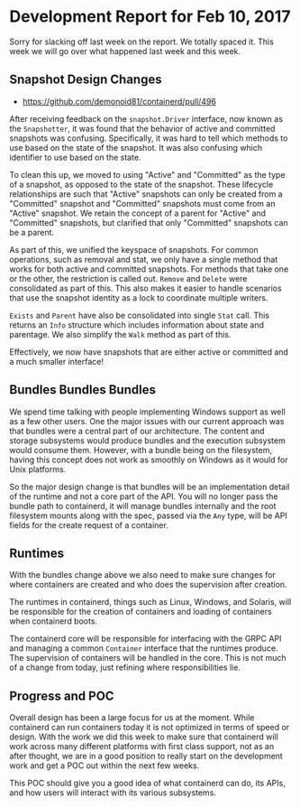 # Development Report for Feb 10, 2017

Sorry for slacking off last week on the report.  We totally spaced it.
This week we will go over what happened last week and this week.

## Snapshot Design Changes

* https://github.com/demonoid81/containerd/pull/496

After receiving feedback on the `snapshot.Driver` interface, now known as the
`Snapshotter`, it was found that the behavior of active and committed snapshots
was confusing.  Specifically, it was hard to tell which methods to use based on
the state of the snapshot. It was also confusing which identifier to use based
on the state.

To clean this up, we moved to using "Active" and "Committed" as the type of a
snapshot, as opposed to the state of the snapshot. These lifecycle
relationships are such that "Active" snapshots can only be created from a
"Committed" snapshot and "Committed" snapshots must come from an "Active"
snapshot. We retain the concept of a parent for "Active" and "Committed"
snapshots, but clarified that only "Committed" snapshots can be a parent.


As part of this, we unified the keyspace of snapshots. For common operations,
such as removal and stat, we only have a single method that works for both
active and committed snapshots. For methods that take one or the other, the
restriction is called out. `Remove` and `Delete` were consolidated as part of
this. This also makes it easier to handle scenarios that use the snapshot
identity as a lock to coordinate multiple writers.

`Exists` and `Parent` have also be consolidated into single `Stat` call. This
returns an `Info` structure which includes information about state and
parentage. We also simplify the `Walk` method as part of this.

Effectively, we now have snapshots that are either active or committed and a
much smaller interface!

## Bundles Bundles Bundles

We spend time talking with people implementing Windows support as well as a few other users.
One the major issues with our current approach was that bundles were a central part of our architecture.
The content and storage subsystems would produce bundles and the execution subsystem would consume them.
However, with a bundle being on the filesystem, having this concept does not work as smoothly on Windows
as it would for Unix platforms.

So the major design change is that bundles will be an implementation detail of the runtime and not a core
part of the API.  You will no longer pass the bundle path to containerd, it will manage bundles internally
and the root filesystem mounts along with the spec, passed via the `Any` type, will be API fields for the 
create request of a container.

## Runtimes

With the bundles change above we also need to make sure changes for where containers are created and who
does the supervision after creation.

The runtimes in containerd, things such as Linux, Windows, and Solaris, will be responsible for the 
creation of containers and loading of containers when containerd boots.

The containerd core will be responsible for interfacing with the GRPC API and managing a common `Container` 
interface that the runtimes produce.  The supervision of containers will be handled in the core. 
This is not much of a change from today, just refining where responsibilities lie. 

## Progress and POC

Overall design has been a large focus for us at the moment.  While containerd can run containers today it 
is not optimized in terms of speed or design.  With the work we did this week to make sure that containerd 
will work across many different platforms with first class support, not as an after thought, we are in a good 
position to really start on the development work and get a POC out within the next few weeks.  

This POC should give you a good idea of what containerd can do, its APIs, and how users will interact with
its various subsystems.
